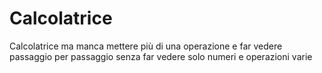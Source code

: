 # Calcolatrice
Calcolatrice ma manca mettere più di una operazione e far vedere passaggio per passaggio senza far vedere solo numeri e operazioni varie
